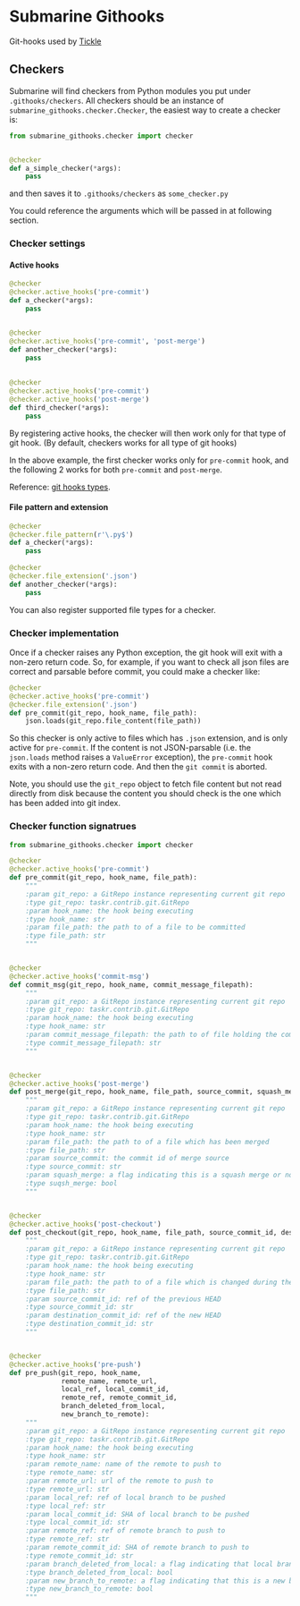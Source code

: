 # Submarine Githooks
Git-hooks used by [Tickle](https://tickleapp.com)


## Checkers

Submarine will find checkers from Python modules you put under `.githooks/checkers`.
All checkers should be an instance of `submarine_githooks.checker.Checker`, the easiest way to
create a checker is:
```python
from submarine_githooks.checker import checker


@checker
def a_simple_checker(*args):
    pass
```
and then saves it to `.githooks/checkers` as `some_checker.py`

You could reference the arguments which will be passed in at following section.

### Checker settings

#### Active hooks

```python
@checker
@checker.active_hooks('pre-commit')
def a_checker(*args):
    pass


@checker
@checker.active_hooks('pre-commit', 'post-merge')
def another_checker(*args):
    pass
    
    
@checker
@checker.active_hooks('pre-commit')
@checker.active_hooks('post-merge')
def third_checker(*args):
    pass

```

By registering active hooks, the checker will then work only for that type of git hook.
(By default, checkers works for all type of git hooks)

In the above example, the first checker works only for `pre-commit` hook, and the following 2 works for both `pre-commit` and `post-merge`.

Reference: [git hooks types](https://www.digitalocean.com/community/tutorials/how-to-use-git-hooks-to-automate-development-and-deployment-tasks).

#### File pattern and extension

```python
@checker
@checker.file_pattern(r'\.py$')
def a_checker(*args):
    pass
    
@checker
@checker.file_extension('.json')
def another_checker(*args):
    pass
```

You can also register supported file types for a checker.


### Checker implementation

Once if a checker raises any Python exception, the git hook will exit with a non-zero return code.
So, for example, if you want to check all json files are correct and parsable before commit,
you could make a checker like:
```python
@checker
@checker.active_hooks('pre-commit')
@checker.file_extension('.json')
def pre_commit(git_repo, hook_name, file_path):
    json.loads(git_repo.file_content(file_path))

```

So this checker is only active to files which has `.json` extension, and is only active for `pre-commit`.
If the content is not JSON-parsable (i.e. the `json.loads` method raises a `ValueError` exception), the `pre-commit` hook exits with a non-zero return code. And then the `git commit` is aborted.

Note, you should use the `git_repo` object to fetch file content but not read directly from disk 
because the content you should check is the one which has been added into git index.


### Checker function signatrues

```python
from submarine_githooks.checker import checker

@checker
@checker.active_hooks('pre-commit')
def pre_commit(git_repo, hook_name, file_path):
    """
    :param git_repo: a GitRepo instance representing current git repo
    :type git_repo: taskr.contrib.git.GitRepo
    :param hook_name: the hook being executing
    :type hook_name: str
    :param file_path: the path to of a file to be committed
    :type file_path: str
    """


@checker
@checker.active_hooks('commit-msg')
def commit_msg(git_repo, hook_name, commit_message_filepath):
    """
    :param git_repo: a GitRepo instance representing current git repo
    :type git_repo: taskr.contrib.git.GitRepo
    :param hook_name: the hook being executing
    :type hook_name: str
    :param commit_message_filepath: the path to of file holding the commit message
    :type commit_message_filepath: str
    """


@checker
@checker.active_hooks('post-merge')
def post_merge(git_repo, hook_name, file_path, source_commit, squash_merge):
    """
    :param git_repo: a GitRepo instance representing current git repo
    :type git_repo: taskr.contrib.git.GitRepo
    :param hook_name: the hook being executing
    :type hook_name: str
    :param file_path: the path to of a file which has been merged
    :type file_path: str
    :param source_commit: the commit id of merge source
    :type source_commit: str
    :param squash_merge: a flag indicating this is a squash merge or not
    :type suqsh_merge: bool
    """


@checker
@checker.active_hooks('post-checkout')
def post_checkout(git_repo, hook_name, file_path, source_commit_id, destination_commit_id):
    """
    :param git_repo: a GitRepo instance representing current git repo
    :type git_repo: taskr.contrib.git.GitRepo
    :param hook_name: the hook being executing
    :type hook_name: str
    :param file_path: the path to of a file which is changed during the checkout
    :type file_path: str
    :param source_commit_id: ref of the previous HEAD
    :type source_commit_id: str
    :param destination_commit_id: ref of the new HEAD
    :type destination_commit_id: str
    """


@checker
@checker.active_hooks('pre-push')
def pre_push(git_repo, hook_name,
             remote_name, remote_url,
             local_ref, local_commit_id,
             remote_ref, remote_commit_id,
             branch_deleted_from_local,
             new_branch_to_remote):
    """
    :param git_repo: a GitRepo instance representing current git repo
    :type git_repo: taskr.contrib.git.GitRepo
    :param hook_name: the hook being executing
    :type hook_name: str
    :param remote_name: name of the remote to push to
    :type remote_name: str
    :param remote_url: url of the remote to push to
    :type remote_url: str
    :param local_ref: ref of local branch to be pushed
    :type local_ref: str
    :param local_commit_id: SHA of local branch to be pushed
    :type local_commit_id: str
    :param remote_ref: ref of remote branch to push to
    :type remote_ref: str
    :param remote_commit_id: SHA of remote branch to push to
    :type remote_commit_id: str
    :param branch_deleted_from_local: a flag indicating that local branch has been removed
    :type branch_deleted_from_local: bool
    :param new_branch_to_remote: a flag indicating that this is a new branch to be pushed to remote
    :type new_branch_to_remote: bool
    """
```
